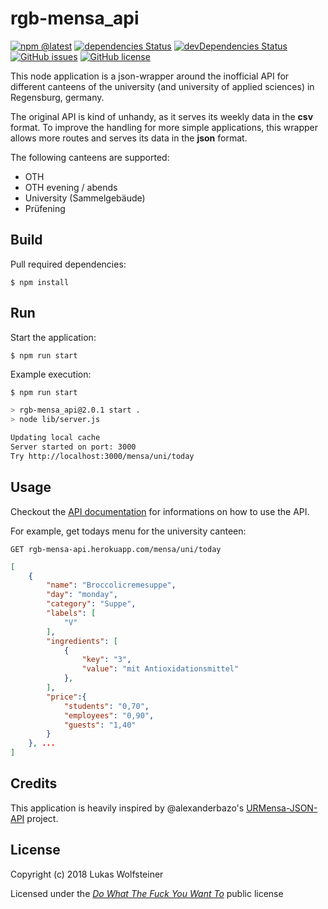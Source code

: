 # rgb-mensa_api

[![npm @latest](https://img.shields.io/npm/v/rgb-mensa_api.svg)](https://www.npmjs.com/package/rgb-mensa_api)
[![dependencies Status](https://david-dm.org/dotWee/rgb-mensa_api/status.svg)](https://david-dm.org/dotWee/rgb-mensa_api)
[![devDependencies Status](https://david-dm.org/dotWee/rgb-mensa_api/dev-status.svg)](https://david-dm.org/dotWee/rgb-mensa_api?type=dev)
[![GitHub issues](https://img.shields.io/github/issues/dotWee/rgb-mensa_api.svg)](https://github.com/dotWee/rgb-mensa_api/issues)
[![GitHub license](https://img.shields.io/github/license/dotWee/rgb-mensa_api.svg)](https://github.com/dotWee/rgb-mensa_api)

This node application is a json-wrapper around the inofficial API for different canteens of the university (and university of applied sciences) in Regensburg, germany.  

The original API is kind of unhandy, as it serves its weekly data in the **csv** format. To improve the handling for more simple applications, this wrapper allows more routes and serves its data in the **json** format.

The following canteens are supported:

- OTH
- OTH evening / abends
- University (Sammelgebäude)
- Prüfening

## Build

Pull required dependencies:

    $ npm install

## Run

Start the application:

    $ npm run start

Example execution:

```bash
$ npm run start

> rgb-mensa_api@2.0.1 start .
> node lib/server.js

Updating local cache
Server started on port: 3000
Try http://localhost:3000/mensa/uni/today
```

## Usage

Checkout the [API documentation](https://rgb-mensa-api.herokuapp.com/api-docs) for informations on how to use the API.

For example, get todays menu for the university canteen:

    GET rgb-mensa-api.herokuapp.com/mensa/uni/today

```json
[
    {
        "name": "Broccolicremesuppe",
        "day": "monday",
        "category": "Suppe",
        "labels": [
            "V"
        ],
        "ingredients": [
            {
                "key": "3",
                "value": "mit Antioxidationsmittel"
            },
        ],
        "price":{
            "students": "0,70",
            "employees": "0,90",
            "guests": "1,40"
        }
    }, ...
]
```

## Credits

This application is heavily inspired by @alexanderbazo's [URMensa-JSON-API](https://github.com/alexanderbazo/URMensa-JSON-API) project.

## License

Copyright (c) 2018 Lukas Wolfsteiner

Licensed under the [_Do What The Fuck You Want To_](/LICENSE) public license
